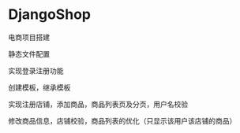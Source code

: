 # DjangoShop
电商项目搭建

静态文件配置

实现登录注册功能

创建模板，继承模板

实现注册店铺，添加商品，商品列表页及分页，用户名校验

修改商品信息，店铺校验，商品列表的优化（只显示该用户该店铺的商品）